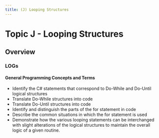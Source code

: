 ```yaml
---
title: (J) Looping Structures
---
```

# Topic J - Looping Structures

## Overview

### LOGs

#### General Programming Concepts and Terms

* Identify the C# statements that correspond to Do-While and Do-Until logical structures
* Translate Do-While structures into code
* Translate Do-Until structures into code
* Identify and distinguish the parts of the for statement in code
* Describe the common situations in which the for statement is used
* Demonstrate how the various looping statements can be interchanged with slight alterations of the logical structures to maintain the overall logic of a given routine.
